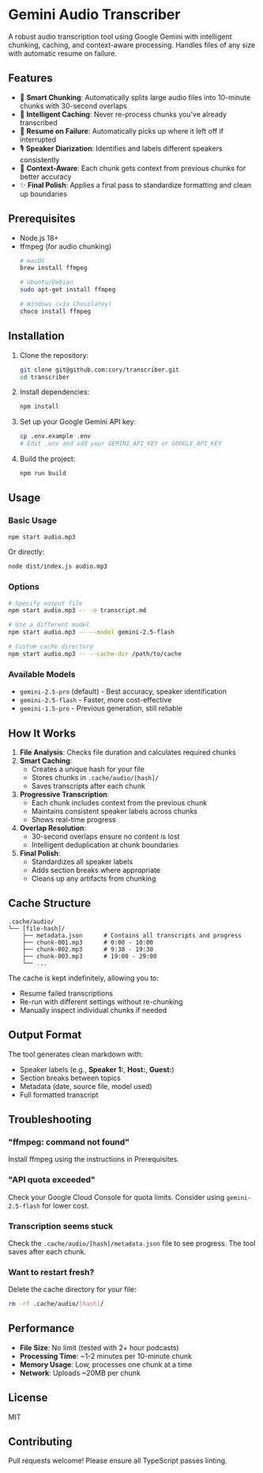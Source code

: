 # Gemini Audio Transcriber

A robust audio transcription tool using Google Gemini with intelligent chunking, caching, and context-aware processing. Handles files of any size with automatic resume on failure.

## Features

- 🎯 **Smart Chunking**: Automatically splits large audio files into 10-minute chunks with 30-second overlaps
- 💾 **Intelligent Caching**: Never re-process chunks you've already transcribed
- 🔄 **Resume on Failure**: Automatically picks up where it left off if interrupted
- 🎙️ **Speaker Diarization**: Identifies and labels different speakers consistently
- 📝 **Context-Aware**: Each chunk gets context from previous chunks for better accuracy
- ✨ **Final Polish**: Applies a final pass to standardize formatting and clean up boundaries

## Prerequisites

- Node.js 18+
- ffmpeg (for audio chunking)
  ```bash
  # macOS
  brew install ffmpeg

  # Ubuntu/Debian
  sudo apt-get install ffmpeg

  # Windows (via Chocolatey)
  choco install ffmpeg
  ```

## Installation

1. Clone the repository:
   ```bash
   git clone git@github.com:cory/transcriber.git
   cd transcriber
   ```

2. Install dependencies:
   ```bash
   npm install
   ```

3. Set up your Google Gemini API key:
   ```bash
   cp .env.example .env
   # Edit .env and add your GEMINI_API_KEY or GOOGLE_API_KEY
   ```

4. Build the project:
   ```bash
   npm run build
   ```

## Usage

### Basic Usage

```bash
npm start audio.mp3
```

Or directly:
```bash
node dist/index.js audio.mp3
```

### Options

```bash
# Specify output file
npm start audio.mp3 -- -o transcript.md

# Use a different model
npm start audio.mp3 -- --model gemini-2.5-flash

# Custom cache directory
npm start audio.mp3 -- --cache-dir /path/to/cache
```

### Available Models

- `gemini-2.5-pro` (default) - Best accuracy, speaker identification
- `gemini-2.5-flash` - Faster, more cost-effective
- `gemini-1.5-pro` - Previous generation, still reliable

## How It Works

1. **File Analysis**: Checks file duration and calculates required chunks
2. **Smart Caching**:
   - Creates a unique hash for your file
   - Stores chunks in `.cache/audio/[hash]/`
   - Saves transcripts after each chunk
3. **Progressive Transcription**:
   - Each chunk includes context from the previous chunk
   - Maintains consistent speaker labels across chunks
   - Shows real-time progress
4. **Overlap Resolution**:
   - 30-second overlaps ensure no content is lost
   - Intelligent deduplication at chunk boundaries
5. **Final Polish**:
   - Standardizes all speaker labels
   - Adds section breaks where appropriate
   - Cleans up any artifacts from chunking

## Cache Structure

```
.cache/audio/
└── [file-hash]/
    ├── metadata.json      # Contains all transcripts and progress
    ├── chunk-001.mp3      # 0:00 - 10:00
    ├── chunk-002.mp3      # 9:30 - 19:30
    ├── chunk-003.mp3      # 19:00 - 29:00
    └── ...
```

The cache is kept indefinitely, allowing you to:
- Resume failed transcriptions
- Re-run with different settings without re-chunking
- Manually inspect individual chunks if needed

## Output Format

The tool generates clean markdown with:
- Speaker labels (e.g., **Speaker 1:**, **Host:**, **Guest:**)
- Section breaks between topics
- Metadata (date, source file, model used)
- Full formatted transcript

## Troubleshooting

### "ffmpeg: command not found"
Install ffmpeg using the instructions in Prerequisites.

### "API quota exceeded"
Check your Google Cloud Console for quota limits. Consider using `gemini-2.5-flash` for lower cost.

### Transcription seems stuck
Check the `.cache/audio/[hash]/metadata.json` file to see progress. The tool saves after each chunk.

### Want to restart fresh?
Delete the cache directory for your file:
```bash
rm -rf .cache/audio/[hash]/
```

## Performance

- **File Size**: No limit (tested with 2+ hour podcasts)
- **Processing Time**: ~1-2 minutes per 10-minute chunk
- **Memory Usage**: Low, processes one chunk at a time
- **Network**: Uploads ~20MB per chunk

## License

MIT

## Contributing

Pull requests welcome! Please ensure all TypeScript passes linting.